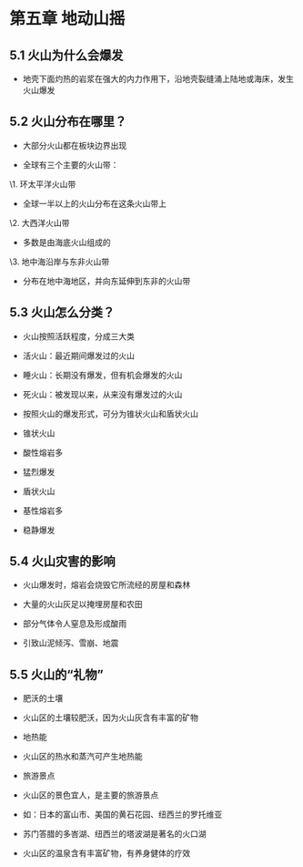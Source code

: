 # **第五章 地动山摇**

## **5.1 火山为什么会爆发**

- 地壳下面灼热的岩浆在强大的内力作用下，沿地壳裂缝涌上陆地或海床，发生火山爆发

## **5.2 火山分布在哪里？**

- 大部分火山都在板块边界出现

- 全球有三个主要的火山带：

\1. 环太平洋火山带

- 全球一半以上的火山分布在这条火山带上

\2. 大西洋火山带

- 多数是由海底火山组成的

\3. 地中海沿岸与东非火山带

- 分布在地中海地区，并向东延伸到东非的火山带

## **5.3 火山怎么分类？**

- 火山按照活跃程度，分成三大类

- 活火山：最近期间爆发过的火山

- 睡火山：长期没有爆发，但有机会爆发的火山

- 死火山：被发现以来，从来没有爆发过的火山

- 按照火山的爆发形式，可分为锥状火山和盾状火山

- 锥状火山

- 酸性熔岩多

- 猛烈爆发

- 盾状火山

- 基性熔岩多

- 稳静爆发

## **5.4 火山灾害的影响**

- 火山爆发时，熔岩会烧毁它所流经的房屋和森林

- 大量的火山灰足以掩埋房屋和农田

- 部分气体令人窒息及形成酸雨

- 引致山泥倾泻、雪崩、地震

## **5.5 火山的“礼物”**

- 肥沃的土壤

- 火山区的土壤较肥沃，因为火山灰含有丰富的矿物

- 地热能

- 火山区的热水和蒸汽可产生地热能

- 旅游景点

- 火山区的景色宜人，是主要的旅游景点

- 如：日本的富山市、美国的黄石花园、纽西兰的罗托维亚

- 苏门答腊的多峇湖、纽西兰的塔波湖是著名的火口湖

- 火山区的温泉含有丰富矿物，有养身健体的疗效